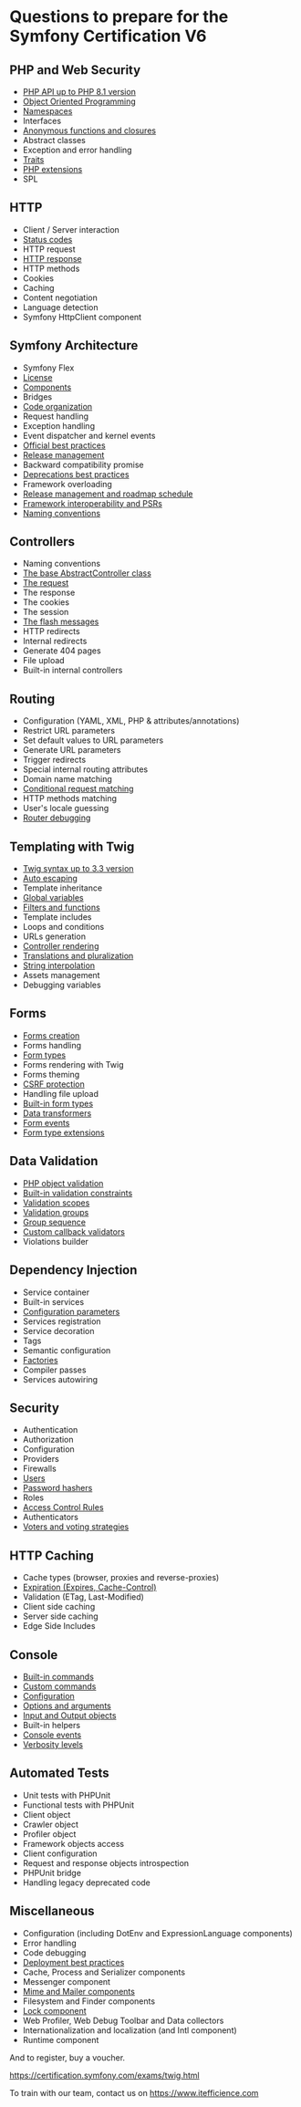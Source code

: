 # Questions to prepare for the Symfony Certification V6

## PHP and Web Security
- [PHP API up to PHP 8.1 version](data/php_and_web_security/phpapi_up_to_php81_version.yaml)
- [Object Oriented Programming](data/php_and_web_security/object_oriented_programming.yaml)
- [Namespaces](data/php_and_web_security/namespaces.yaml)
- Interfaces
- [Anonymous functions and closures](data/php_and_web_security/anonymous_functions_and_closures.yaml)
- Abstract classes 
- Exception and error handling 
- [Traits](data/php_and_web_security/traits.yaml)
- [PHP extensions](data/php_and_web_security/php_extensions.yaml)
- SPL

## HTTP
- Client / Server interaction
- [Status codes](data/http/status_codes.yaml)
- HTTP request
- [HTTP response](data/http/http_response.yaml)
- HTTP methods
- Cookies
- Caching
- Content negotiation
- Language detection
- Symfony HttpClient component

## Symfony Architecture
- Symfony Flex
- [License](data/symfony_architecture/license.yaml)
- [Components](data/symfony_architecture/components.yaml)
- Bridges
- [Code organization](data/symfony_architecture/code_organization.yaml)
- Request handling
- Exception handling
- Event dispatcher and kernel events
- [Official best practices](data/symfony_architecture/official_best_practices.yaml)
- [Release management](data/symfony_architecture/release_management.yaml)
- Backward compatibility promise
- [Deprecations best practices](data/symfony_architecture/deprecations_best_practices.yaml)
- Framework overloading
- [Release management and roadmap schedule](data/symfony_architecture/release_management_and_roadmap_schedule.yaml)
- [Framework interoperability and PSRs](data/symfony_architecture/framework_interoperability_and_ps_rs.yaml)
- [Naming conventions](data/symfony_architecture/naming_conventions.yaml)

## Controllers
- Naming conventions
- [The base AbstractController class](data/controllers/the_base_abstract_controller_class.yaml)
- [The request](data/controllers/the_request.yaml)
- The response
- The cookies
- The session
- [The flash messages](data/controllers/the_flash_messages.yaml)
- HTTP redirects
- Internal redirects
- Generate 404 pages
- File upload
- Built-in internal controllers

## Routing
- Configuration (YAML, XML, PHP & attributes/annotations)
- Restrict URL parameters
- Set default values to URL parameters
- Generate URL parameters
- Trigger redirects
- Special internal routing attributes
- Domain name matching
- [Conditional request matching](data/routing/conditional_request_matching.yaml)
- HTTP methods matching
- User's locale guessing
- [Router debugging](data/routing/router_debugging.yaml)

## Templating with Twig
- [Twig syntax up to 3.3 version](data/templating_with_twig/twig_syntax_up_to33_version.yaml)
- [Auto escaping](data/templating_with_twig/auto_escaping.yaml)
- Template inheritance
- [Global variables](data/templating_with_twig/global_variables.yaml)
- [Filters and functions](data/templating_with_twig/filters_and_functions.yaml)
- Template includes
- Loops and conditions
- URLs generation
- [Controller rendering](data/templating_with_twig/controller_rendering.yaml)
- [Translations and pluralization](data/templating_with_twig/translations_and_pluralization.yaml)
- [String interpolation](data/templating_with_twig/string_interpolation.yaml)
- Assets management
- Debugging variables

## Forms
- [Forms creation](data/forms/forms_creation.yaml)
- Forms handling
- [Form types](data/forms/form_types.yaml)
- Forms rendering with Twig
- Forms theming
- [CSRF protection](data/forms/csrf_protection.yaml)
- Handling file upload
- [Built-in form types](data/forms/built_in_form_types.yaml)
- [Data transformers](data/forms/data_transformers.yaml)
- [Form events](data/forms/form_events.yaml)
- [Form type extensions](data/forms/form_type_extensions.yaml)

## Data Validation
- [PHP object validation](data/data_validation/php_object_validation.yaml)
- [Built-in validation constraints](data/data_validation/built_in_validation_constraints.yaml)
- [Validation scopes](data/data_validation/validation_scopes.yaml)
- [Validation groups](data/data_validation/validation_groups.yaml)
- [Group sequence](data/data_validation/group_sequence.yaml)
- [Custom callback validators](data/data_validation/custom_callback_validators.yaml)
- Violations builder

## Dependency Injection
- Service container
- Built-in services
- [Configuration parameters](data/dependency_injection/configuration_parameters.yaml)
- Services registration
- Service decoration
- Tags
- Semantic configuration
- [Factories](data/dependency_injection/factories.yaml)
- Compiler passes
- Services autowiring

## Security
- Authentication
- Authorization
- Configuration
- Providers
- Firewalls
- [Users](data/security/users.yaml)
- [Password hashers](data/security/password_hashers.yaml)
- Roles
- [Access Control Rules](data/security/access_control_rules.yaml)
- Authenticators
- [Voters and voting strategies](data/security/voters_and_voting_strategies.yaml)

## HTTP Caching
- Cache types (browser, proxies and reverse-proxies)
- [Expiration (Expires, Cache-Control)](data/http_caching/expiration_expires_cache_control.yaml)
- Validation (ETag, Last-Modified)
- Client side caching
- Server side caching
- Edge Side Includes

## Console
- [Built-in commands](data/console/built_in_commands.yaml)
- [Custom commands](data/console/custom_commands.yaml)
- [Configuration](data/console/configuration.yaml)
- [Options and arguments](data/console/options_and_arguments.yaml)
- [Input and Output objects](data/console/input_and_output_objects.yaml)
- Built-in helpers
- [Console events](data/console/console_events.yaml)
- [Verbosity levels](data/console/verbosity_levels.yaml)

## Automated Tests
- Unit tests with PHPUnit
- Functional tests with PHPUnit
- Client object
- Crawler object
- Profiler object
- Framework objects access
- Client configuration
- Request and response objects introspection
- PHPUnit bridge
- Handling legacy deprecated code

## Miscellaneous
- Configuration (including DotEnv and ExpressionLanguage components)
- Error handling
- Code debugging
- [Deployment best practices](data/miscellaneous/deployment_best_practices.yaml)
- Cache, Process and Serializer components
- Messenger component
- [Mime and Mailer components](data/miscellaneous/mime_and_mailer_components.yaml)
- Filesystem and Finder components
- [Lock component](data/miscellaneous/lock_component.yaml)
- Web Profiler, Web Debug Toolbar and Data collectors
- Internationalization and localization (and Intl component)
- Runtime component

And to register, buy a voucher.

https://certification.symfony.com/exams/twig.html

To train with our team, contact us on https://www.itefficience.com